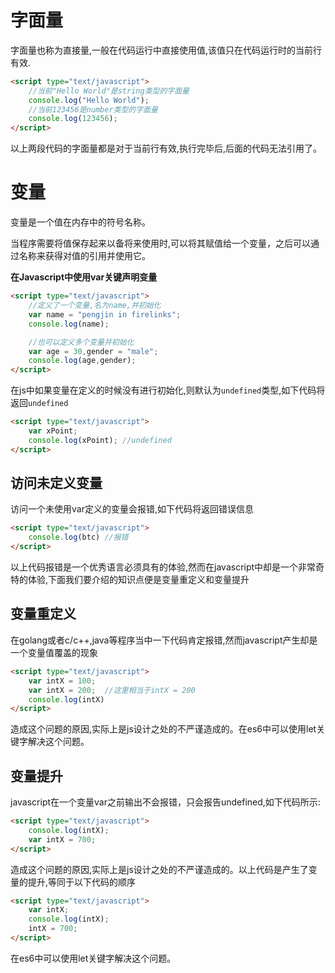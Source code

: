 # 字面量

字面量也称为直接量,一般在代码运行中直接使用值,该值只在代码运行时的当前行有效.

```html
<script type="text/javascript">
	//当前"Hello World"是string类型的字面量
	console.log("Hello World"); 
	//当前123456是number类型的字面量
	console.log(123456);       
</script>
```

以上两段代码的字面量都是对于当前行有效,执行完毕后,后面的代码无法引用了。


# 变量

变量是一个值在内存中的符号名称。

当程序需要将值保存起来以备将来使用时,可以将其赋值给一个变量，之后可以通过名称来获得对值的引用并使用它。

**在Javascript中使用var关键声明变量**

```html
<script type="text/javascript">
	//定义了一个变量,名为name,并初始化
	var name = "pengjin in firelinks";
	console.log(name);

	//也可以定义多个变量并初始化
	var age = 30,gender = "male";
	console.log(age,gender);
</script>
```

在js中如果变量在定义的时候没有进行初始化,则默认为`undefined`类型,如下代码将返回`undefined`

```html
<script type="text/javascript">
	var xPoint;
	console.log(xPoint); //undefined
</script>
```

## 访问未定义变量

访问一个未使用var定义的变量会报错,如下代码将返回错误信息

```html
<script type="text/javascript">
	console.log(btc) //报错
</script>
```

以上代码报错是一个优秀语言必须具有的体验,然而在javascript中却是一个非常奇特的体验,下面我们要介绍的知识点便是变量重定义和变量提升


## 变量重定义

在golang或者c/c++,java等程序当中一下代码肯定报错,然而javascript产生却是一个变量值覆盖的现象

```html
<script type="text/javascript">
	var intX = 100;
	var intX = 200;  //这里相当于intX = 200
	console.log(intX)
</script>
```

造成这个问题的原因,实际上是js设计之处的不严谨造成的。在es6中可以使用let关键字解决这个问题。


## 变量提升

javascript在一个变量var之前输出不会报错，只会报告undefined,如下代码所示:

```html
<script type="text/javascript">
	console.log(intX);
	var intX = 700;
</script>
```

造成这个问题的原因,实际上是js设计之处的不严谨造成的。以上代码是产生了变量的提升,等同于以下代码的顺序

```html
<script type="text/javascript">
	var intX;
	console.log(intX);
	intX = 700;
</script>
```

在es6中可以使用let关键字解决这个问题。